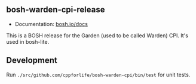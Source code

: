 ## bosh-warden-cpi-release

* Documentation: [bosh.io/docs](https://bosh.io/docs)

This is a BOSH release for the Garden (used to be called Warden) CPI. It's used in bosh-lite.

## Development

Run `./src/github.com/cppforlife/bosh-warden-cpi/bin/test` for unit tests.
